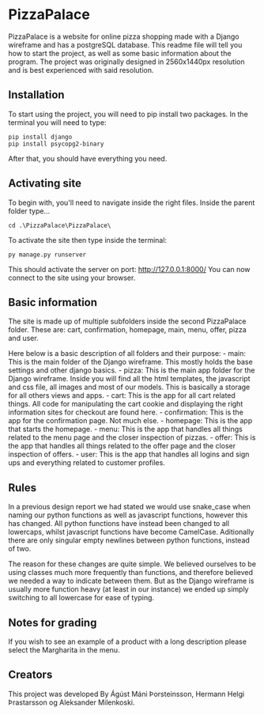 # PizzaPalace

PizzaPalace is a website for online pizza shopping made with a Django wireframe and has a postgreSQL database.
This readme file will tell you how to start the project, as well as some basic information about the program.
The project was originally designed in 2560x1440px resolution and is best experienced with said resolution.

## Installation

To start using the project, you will need to pip install two packages.
In the terminal you will need to type:
    
    pip install django
    pip install psycopg2-binary

After that, you should have everything you need.

## Activating site

To begin with, you'll need to navigate inside the right files.
Inside the parent folder type...

    cd .\PizzaPalace\PizzaPalace\

To activate the site then type inside the terminal:

    py manage.py runserver

This should activate the server on port: http://127.0.0.1:8000/
You can now connect to the site using your browser.

## Basic information

The site is made up of multiple subfolders inside the second PizzaPalace folder.
These are: cart, confirmation, homepage, main, menu, offer, pizza and user.

Here below is a basic description of all folders and their purpose:
    - main: This is the main folder of the Django wireframe. This mostly holds the base settings and other django basics.
    - pizza: This is the main app folder for the Django wireframe. Inside you will find all the html templates, the javascript and css file, all images and most of our models. This is basically a storage for all others views and apps.
    - cart: This is the app for all cart related things. All code for manipulating the cart cookie and displaying the right information sites for checkout are found here.
    - confirmation: This is the app for the confirmation page. Not much else.
    - homepage: This is the app that starts the homepage.
    - menu: This is the app that handles all things related to the menu page and the closer inspection of pizzas.
    - offer: This is the app that handles all things related to the offer page and the closer inspection of offers.
    - user: This is the app that handles all logins and sign ups and everything related to customer profiles.

## Rules 

In a previous design report we had stated we would use snake_case when naming our python functions as well as javascript functions, however this has changed. All python functions have instead been changed to all lowercaps, whilst javascript functions have become CamelCase.
Aditionally there are only singular empty newlines between python functions, instead of two.

The reason for these changes are quite simple. We believed ourselves to be using classes much more frequently than functions, and therefore believed we needed a way to indicate between them. But as the Django wireframe is usually more function heavy (at least in our instance) we ended up simply switching to all lowercase for ease of typing.

## Notes for grading

If you wish to see an example of a product with a long description please select the Margharita in the menu.

## Creators

This project was developed By Ágúst Máni Þorsteinsson, Hermann Helgi Þrastarsson og Aleksander Milenkoski.